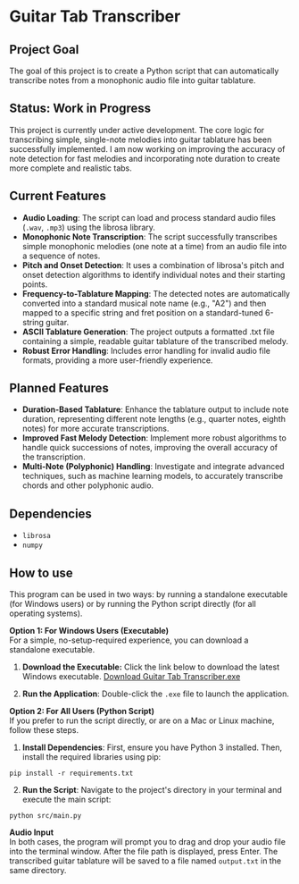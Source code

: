 # Guitar Tab Transcriber

## Project Goal
The goal of this project is to create a Python script that can automatically transcribe notes from a monophonic audio file into guitar tablature.

## Status: Work in Progress
This project is currently under active development. The core logic for transcribing simple, single-note melodies into guitar tablature has been successfully implemented. I am now working on improving the accuracy of note detection for fast melodies and incorporating note duration to create more complete and realistic tabs.

## Current Features
* **Audio Loading**: The script can load and process standard audio files (`.wav`, `.mp3`) using the librosa library.
* **Monophonic Note Transcription**: The script successfully transcribes simple monophonic melodies (one note at a time) from an audio file into a sequence of notes.
* **Pitch and Onset Detection**: It uses a combination of librosa's pitch and onset detection algorithms to identify individual notes and their starting points.
* **Frequency-to-Tablature Mapping**: The detected notes are automatically converted into a standard musical note name (e.g., "A2") and then mapped to a specific string and fret position on a standard-tuned 6-string guitar.
* **ASCII Tablature Generation**: The project outputs a formatted .txt file containing a simple, readable guitar tablature of the transcribed melody.
* **Robust Error Handling**: Includes error handling for invalid audio file formats, providing a more user-friendly experience.

## Planned Features
* **Duration-Based Tablature**: Enhance the tablature output to include note duration, representing different note lengths (e.g., quarter notes, eighth notes) for more accurate transcriptions.
* **Improved Fast Melody Detection**: Implement more robust algorithms to handle quick successions of notes, improving the overall accuracy of the transcription.
* **Multi-Note (Polyphonic) Handling**: Investigate and integrate advanced techniques, such as machine learning models, to accurately transcribe chords and other polyphonic audio.

## Dependencies
* `librosa`
* `numpy`

## How to use
This program can be used in two ways: by running a standalone executable (for Windows users) or by running the Python script directly (for all operating systems).

**Option 1: For Windows Users (Executable)**  
For a simple, no-setup-required experience, you can download a standalone executable.
1. **Download the Executable:** Click the link below to download the latest Windows executable.
[Download Guitar Tab Transcriber.exe](https://drive.google.com/file/d/19gpGk9zqjeZMpnT53HvRgmE8cnatmzu6/view?usp=drive_link)

2. **Run the Application**: Double-click the `.exe` file to launch the application.

**Option 2: For All Users (Python Script)**  
If you prefer to run the script directly, or are on a Mac or Linux machine, follow these steps.

1. **Install Dependencies**: First, ensure you have Python 3 installed. Then, install the required libraries using pip:
```
pip install -r requirements.txt
```
2. **Run the Script**: Navigate to the project's directory in your terminal and execute the main script:
```
python src/main.py
```

**Audio Input**  
In both cases, the program will prompt you to drag and drop your audio file into the terminal window. After the file path is displayed, press Enter. The transcribed guitar tablature will be saved to a file named `output.txt` in the same directory.